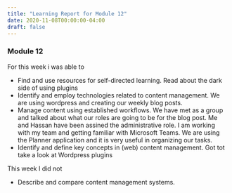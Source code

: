 ```yaml
---
title: "Learning Report for Module 12"
date: 2020-11-08T00:00:00-04:00
draft: false
---
```


### Module 12
For this week i was able to
* Find and use resources for self-directed learning. Read about the dark side of using plugins
* Identify and employ technologies related to content management. We are using wordpress and creating our weekly blog posts.
* Manage content using established workflows. We have met as a group and talked about what our roles are going to be for the blog post. Me and Hassan have been assined the administrative role. I am working with my team and getting familiar with Microsoft Teams. We are using the Planner application and it is very useful in organizing our tasks. 
* Identify and define key concepts in (web) content management. Got tot take a look at Wordpress plugins

This week I did not
* Describe and compare content management systems.
